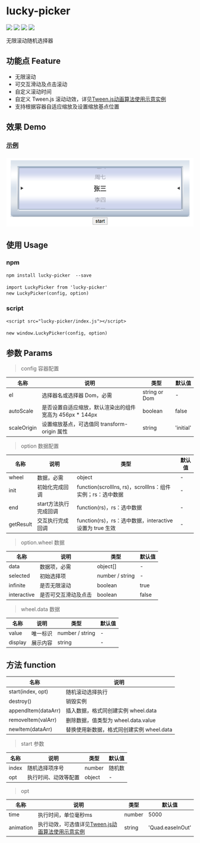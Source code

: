 # lucky-picker

![](https://flat.badgen.net/npm/v/lucky-picker)
![](https://flat.badgen.net/bundlephobia/minzip/lucky-picker)
![](https://flat.badgen.net/npm/license/lucky-picker)
![](https://flat.badgen.net/npm/dt/lucky-picker)

无限滚动随机选择器

## 功能点 Feature
* 无限滚动
* 可交互滑动及点击滚动
* 自定义滚动时间
* 自定义 Tween.js 滚动动效，详见[Tween.js动画算法使用示意实例](https://www.zhangxinxu.com/study/201612/how-to-use-tween-js.html)
* 支持根据容器自适应缩放及设置缩放基点位置

## 效果 Demo
### [示例](https://github.com/hollton/lucky-picker/blob/master/index.html)
### ![demo](https://github.com/hollton/lucky-picker/blob/master/assets/demo.png)

## 使用 Usage

### npm
```
npm install lucky-picker  --save

import LuckyPicker from 'lucky-picker'
new LuckyPicker(config, option)
```

### script
```
<script src="lucky-picker/index.js"></script>

new window.LuckyPicker(config, option)
```

## 参数 Params
> config 容器配置

| 名称        | 说明                                                  |  类型         | 默认值     |
| ----------- | ---------------------------------------------------- | ------------- | --------- |
| el          | 选择器名或选择器 Dom，必需                             | string or Dom | -         |
| autoScale   | 是否设置自适应缩放，默认渲染出的组件宽高为 456px * 144px | boolean       | false     |
| scaleOrigin | 设置缩放基点，可选值同 transform-origin 属性           | string        | 'initial' |

> option 数据配置

| 名称       | 说明                 |  类型                                                    | 默认值 |
| --------- | -------------------- | -------------------------------------------------------- | ---- |
| wheel     | 数据，必需            | object                                                   | -    |
| init      | 初始化完成回调        | function(scrollIns, rs)，scrollIns：组件实例；rs：选中数据 | -    |
| end       | start方法执行完成回调 | function(rs)，rs：选中数据                                | -    |
| getResult | 交互执行完成回调      | function(rs)，rs：选中数据，interactive 设置为 true 生效   | -    |

> option.wheel 数据

| 名称        | 说明                 |  类型           | 默认值 |
| ----------- | ------------------- | --------------- | ----- |
| data        | 数据项，必需         | object[]        | -     |
| selected    | 初始选择项          | number / string | -     |
| infinite    | 是否无限滚动        | boolean         | true  |
| interactive | 是否可交互滑动及点击 | boolean         | false |

> wheel.data 数据

| 名称    | 说明     |  类型           | 默认值 |
| ------- | ------- | --------------- | ----- |
| value   | 唯一标识 | number / string | -     |
| display | 展示内容 | string          | -     |

## 方法 function

| 名称                 | 说明                                    |
| ------------------- | --------------------------------------- |
| start(index, opt)   | 随机滚动选择执行                         |
| destroy()           | 销毁实例                                |
| appendItem(dataArr) | 插入数据，格式同创建实例 wheel.data       |
| removeItem(valArr)  | 删除数据，值类型为 wheel.data.value      |
| newItem(dataArr)    | 替换使用新数据，格式同创建实例 wheel.data |

> start 参数

| 名称   | 说明               |  类型  | 默认值 |
| ----- | ------------------ | ------ | ----- |
| index | 随机选择项序号      | number | 随机数 |
| opt   | 执行时间、动效等配置 | object | -    |

> opt

| 名称      | 说明                |  类型  | 默认值 |
| --------- | ------------------ | ------ | ----- |
| time      | 执行时间，单位毫秒ms | number | 5000 |
| animation | 执行动效，可选值详见[Tween.js动画算法使用示意实例](https://www.zhangxinxu.com/study/201612/how-to-use-tween-js.html) | string | 'Quad.easeInOut' |
